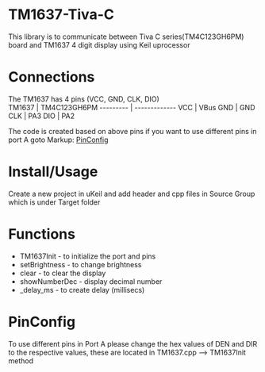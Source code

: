 # TM1637-Tiva-C
This library is to communicate between Tiva C series(TM4C123GH6PM) board and TM1637 4 digit display  using Keil uprocessor 

# Connections 
The TM1637 has 4 pins (VCC, GND, CLK, DIO)  
   TM1637 | TM4C123GH6PM
--------- | -------------
VCC       | VBus
GND       | GND
CLK       | PA3
DIO       | PA2

The code is created based on above pins if you want to use different pins in port A goto Markup: [PinConfig](#PinConfig "Goto PinConfig")

# Install/Usage
Create a new project in uKeil and add header and cpp files in Source Group which is under Target folder

# Functions
* TM1637Init  - to initialize the port and pins
* setBrightness - to change brightness
* clear - to clear the display
* showNumberDec - display decimal number 
* _delay_ms - to create delay (millisecs)

# PinConfig
To use different pins in Port A please change the hex values of DEN and DIR to the respective values, these are located in TM1637.cpp --> TM1637Init method  
